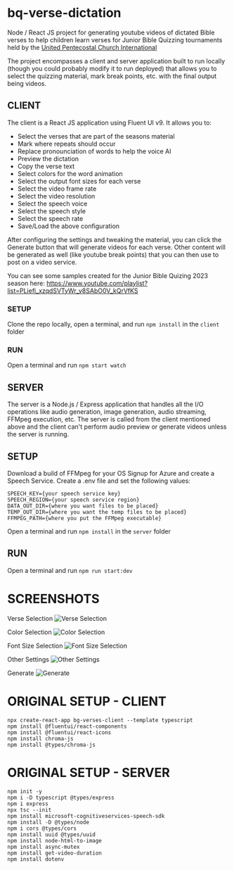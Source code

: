 # bq-verse-dictation
Node / React JS project for generating youtube videos of dictated Bible verses to help children
learn verses for Junior Bible Quizzing tournaments held by the 
[United Pentecostal Church International](https://www.najbq.com/)

The project encompasses a client and server application built to run locally (though you could probably
modify it to run deployed) that allows you to select the quizzing material, mark break points, etc.
with the final output being videos.

## CLIENT
The client is a React JS application using Fluent UI v9. It allows you to:
- Select the verses that are part of the seasons material
- Mark where repeats should occur
- Replace pronounciation of words to help the voice AI
- Preview the dictation
- Copy the verse text
- Select colors for the word animation
- Select the output font sizes for each verse
- Select the video frame rate
- Select the video resolution
- Select the speech voice
- Select the speech style
- Select the speech rate
- Save/Load the above configuration

After configuring the settings and tweaking the material, you can click the Generate button that will
generate videos for each verse.  Other content will be generated as well (like youtube break points)
that you can then use to post on a video service.

You can see some samples created for the Junior Bible Quizing 2023 season here:
https://www.youtube.com/playlist?list=PLiefi_xzqdSVTyWr_v8SAbO0V_kQrVfKS

### SETUP
Clone the repo locally, open a terminal, and run `npm install` in the `client` folder

### RUN
Open a terminal and run `npm start watch`

## SERVER
The server is a Node.js / Express application that handles all the I/O operations like audio generation,
image generation, audio streaming, FFMpeg execution, etc.  The server is called from the client mentioned
above and the client can't perform audio preview or generate videos unless the server is running.

## SETUP
Download a build of FFMpeg for your OS
Signup for Azure and create a Speech Service.
Create a .env file and set the following values:
```
SPEECH_KEY={your speech service key}
SPEECH_REGION={your speech service region}
DATA_OUT_DIR={where you want files to be placed}
TEMP_OUT_DIR={where you want the temp files to be placed}
FFMPEG_PATH={where you put the FFMpeg executable}
```

Open a terminal and run `npm install` in the `server` folder

## RUN
Open a terminal and run `npm run start:dev`

# SCREENSHOTS
Verse Selection
![Verse Selection](https://github.com/wnbittle/bq-verse-dictation/screenshots/client-verse-selection.png)

Color Selection
![Color Selection](https://github.com/wnbittle/bq-verse-dictation/screenshots/client-color-selection.png)

Font Size Selection
![Font Size Selection](https://github.com/wnbittle/bq-verse-dictation/screenshots/client-font-size-selection.png)

Other Settings
![Other Settings](https://github.com/wnbittle/bq-verse-dictation/screenshots/client-other-settings.png)

Generate
![Generate](https://github.com/wnbittle/bq-verse-dictation/screenshots/client-generate.png)


# ORIGINAL SETUP - CLIENT

```shell
npx create-react-app bg-verses-client --template typescript
npm install @fluentui/react-components
npm install @fluentui/react-icons
npm install chroma-js
npm install @types/chroma-js
```

# ORIGINAL SETUP - SERVER

```shell
npm init -y
npm i -D typescript @types/express
npm i express
npx tsc --init
npm install microsoft-cognitiveservices-speech-sdk
npm install -D @types/node
npm i cors @types/cors
npm install uuid @types/uuid
npm install node-html-to-image
npm install async-mutex
npm install get-video-duration
npm install dotenv
```